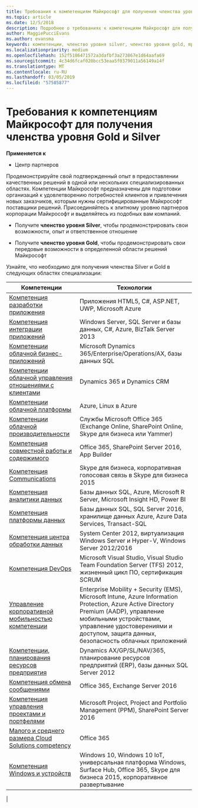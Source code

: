 ```yaml
---
title: Требования к компетенциям Майкрософт для получения членства уровня Gold и Silver | Центр партнеров
ms.topic: article
ms.date: 12/5/2018
description: Подробнее о требованиях к компетенциям Майкрософт для получения членства уровней Gold и Silver.
author: MaggiePucciEvans
ms.author: evansma
keywords: компетенции, членство уровня silver, членство уровня gold, mpn, MAPS, навыки, Microsoft Partner Network, членство в сети
ms.localizationpriority: medium
ms.openlocfilehash: 152f5186471572a3dafbf3a273867e1d64aafa69
ms.sourcegitcommit: 4c34d6fcaf020bcc53eaa5f0379011a56149a14f
ms.translationtype: MT
ms.contentlocale: ru-RU
ms.lasthandoff: 03/05/2019
ms.locfileid: "57585877"
---
```

# <a name="microsoft-competency-requirements-for-gold-and-silver-membership"></a>Требования к компетенциям Майкрософт для получения членства уровня Gold и Silver

**Применяется к**

- Центр партнеров

Продемонстрируйте свой подтвержденный опыт в предоставлении качественных решений в одной или нескольких специализированных областях. Компетенции Майкрософт предназначены для подготовки организаций к удовлетворению потребностей клиентов и привлечения новых заказчиков, которым нужны сертифицированные Майкрософт поставщики решений. Присоединяйтесь к элитному уровню партнеров корпорации Майкрософт и выделяйтесь из подобных вам компаний.

- Получите **членство уровня Silver**, чтобы продемонстрировать свои возможности, опыт и ответственное отношение

- Получите **членство уровня Gold**, чтобы продемонстрировать свои передовые возможности в определенной области решений Майкрософт

Узнайте, что необходимо для получения членства Silver и Gold в следующих областях специализации:

<!-- Removed the ISV competency row as per Sarah Hodge on 12/5/18 

[ISV competency](https://partner.microsoft.com/en-us/membership/isv-competency)| Azure, SQL Server 2016,  Dynamics 365, Office 365, Windows Server 2019, System Center 2016|

-->

| Компетенции  | Технологии |
|   ------------------   |   -------   |
| [Компетенция разработки приложения](https://partner.microsoft.com/membership/application-development-competency) | Приложения HTML5, C#, ASP.NET, UWP, Microsoft Azure |
| [Компетенция интеграции приложений](https://partner.microsoft.com/membership/application-integration-competency) | Windows Server, SQL Server и базы данных, C#, Azure, BizTalk Server 2013|
| [Компетенции облачной бизнес-приложений](https://partner.microsoft.com/membership/cloud-business-applications-competency)| Microsoft Dynamics 365/Enterprise/Operations/AX, базы данных SQL |
| [Компетенции облачной управления отношениями с клиентами](https://partner.microsoft.com/membership/cloud-customer-relationship-management-competency)| Dynamics 365 и Dynamics CRM |
| [Компетенции облачной платформы](https://partner.microsoft.com/membership/cloud-platform-competency)| Azure, Linux в Azure |
| [Компетенции облачной производительности](https://partner.microsoft.com/membership/cloud-productivity-competency)| Службы Microsoft Office 365 (Exchange Online, SharePoint Online, Skype для бизнеса или Yammer)|
| [Компетенция совместной работы и содержимого](https://partner.microsoft.com/membership/collaboration-and-content-competency)| Office 365, SharePoint Server 2016, App Builder |
| [Компетенция Communications](https://partner.microsoft.com/membership/communications-competency)| Skype для бизнеса, корпоративная голосовая связь в Skype для бизнеса 2015 |
| [Компетенция аналитики данных](https://partner.microsoft.com/membership/data-analytics-competency)| Базы данных SQL, Azure, Microsoft R Server, Microsoft Insight HD, Power BI |
| [Компетенция платформы данных](https://partner.microsoft.com/membership/data-platform-competency)| Базы данных SQL, SQL Server 2016, хранилище данных Azure, Azure Data Services, Transact-SQL |
| [Компетенция центра обработки данных](https://partner.microsoft.com/membership/datacenter-competency)| System Center 2012, виртуализация Windows Server и Hyper-V, Windows Server 2012/2016 |
| [Компетенция DevOps](https://partner.microsoft.com/membership/devops-competency)| Microsoft Visual Studio, Visual Studio Team Foundation Server (TFS) 2012, жизненный цикл ПО, сертификация SCRUM |
| [Управление корпоративной мобильностью компетенции](https://partner.microsoft.com/membership/enterprise-mobility-management-competency)| Enterprise Mobility + Security (EMS), Microsoft Intune, Azure Information Protection, Azure Active Directory Premium (AADP), управление мобильными устройствами, управление удостоверениями и доступом, защита данных, безопасность облачных приложений |
| [Компетенции, планирования ресурсов предприятия](https://partner.microsoft.com/membership/enterprise-resource-planning-competency)| Dynamics AX/GP/SL/NAV/365, планирование ресурсов предприятий (ERP), базы данных SQL Server 2012  |
| [Компетенция обмена сообщениями](https://partner.microsoft.com/membership/messaging-competency)| Office 365, Exchange Server 2016 |
| [Компетенция управления проектами и портфелями](https://partner.microsoft.com/membership/project-portfolio-management-competency)| Microsoft Project, Project and Portfolio Management (PPM), SharePoint Server 2016|
| [Малого и среднего размера Cloud Solutions competency](https://partner.microsoft.com/membership/small-midmarket-cloud-solutions-competency)| Office 365 |
| [Компетенция Windows и устройств](https://partner.microsoft.com/membership/windows-and-devices-competency)| Windows 10, Windows 10 IoT, универсальная платформа Windows, Surface Hub, Office 365, Skype для бизнеса 2015, корпоративное развертывание |
|